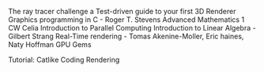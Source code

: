 The ray tracer challenge a Test-driven guide to your first 3D Renderer
Graphics programming in C - Roger T. Stevens
Advanced Mathematics 1 CW Celia
Introduction to Parallel Computing
Introduction to Linear Algebra - Gilbert Strang
Real-Time rendering - Tomas Akenine-Moller, Eric haines, Naty Hoffman
GPU Gems

Tutorial: Catlike Coding Rendering
